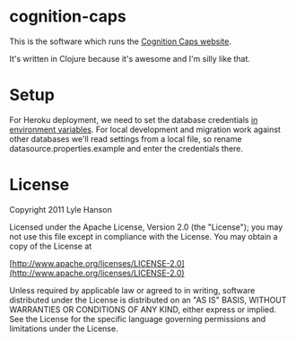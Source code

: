 cognition-caps
==============

This is the software which runs the
[Cognition Caps website](http://www.wearcognition.com).

It's written in Clojure because it's awesome and I'm silly like that.

Setup
=====
For Heroku deployment, we need to set the database credentials
[in environment variables](http://devcenter.heroku.com/articles/config-vars#local-setup).
For local development and migration work against other databases we'll read
settings from a local file, so rename datasource.properties.example and enter
the credentials there.

License
=======

Copyright 2011 Lyle Hanson

Licensed under the Apache License, Version 2.0 (the "License");
you may not use this file except in compliance with the License.
You may obtain a copy of the License at

[http://www.apache.org/licenses/LICENSE-2.0](http://www.apache.org/licenses/LICENSE-2.0)

Unless required by applicable law or agreed to in writing, software
distributed under the License is distributed on an "AS IS" BASIS,
WITHOUT WARRANTIES OR CONDITIONS OF ANY KIND, either express or implied.
See the License for the specific language governing permissions and
limitations under the License.
